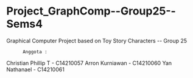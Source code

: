 # Project_GraphComp--Group25--Sems4
Graphical Computer Project based on Toy Story Characters -- Group 25

          Anggota :
Christian Phillip T	 	- C14210057
Arron Kurniawan 		- C14210060
Yan Nathanael		- C14210061
